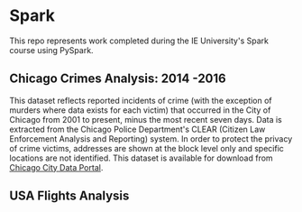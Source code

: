 # Spark

This repo represents work completed during the IE University's Spark course using PySpark.

## Chicago Crimes Analysis: 2014 -2016

This dataset reflects reported incidents of crime (with the exception of murders where data exists for each victim) that occurred in the City of Chicago from 2001 to present, minus the most recent seven days. Data is extracted from the Chicago Police Department's CLEAR (Citizen Law Enforcement Analysis and Reporting) system. In order to protect the privacy of crime victims, addresses are shown at the block level only and specific locations are not identified. This dataset is available for download from [Chicago City Data Portal](https://www.kaggle.com/spirospolitis/chicago-crimes-20012018-november).


## USA Flights Analysis
